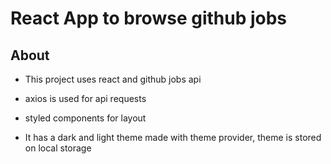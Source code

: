 # React App to browse github jobs
## About
* This project uses react and github jobs api

* axios is used for api requests
* styled components for layout
* It has a dark and light theme made with theme provider, theme is stored on local storage



